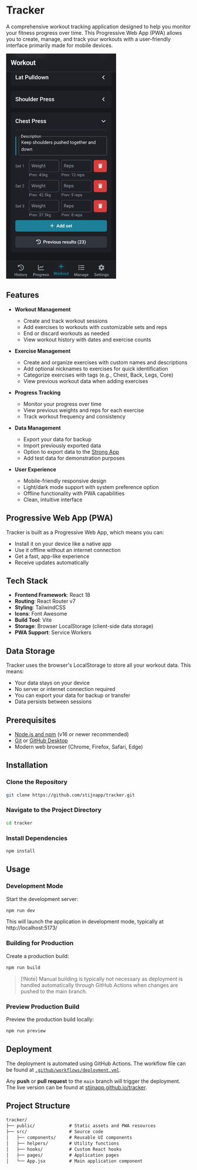 # Tracker

A comprehensive workout tracking application designed to help you monitor your fitness progress over time. This Progressive Web App (PWA) allows you to create, manage, and track your workouts with a user-friendly interface primarily made for mobile devices.

<img src="./docs/screenshot.jpg" width="300" alt="Tracker App Screenshot">

## Features

- **Workout Management**
  - Create and track workout sessions
  - Add exercises to workouts with customizable sets and reps
  - End or discard workouts as needed
  - View workout history with dates and exercise counts

- **Exercise Management**
  - Create and organize exercises with custom names and descriptions
  - Add optional nicknames to exercises for quick identification
  - Categorize exercises with tags (e.g., Chest, Back, Legs, Core)
  - View previous workout data when adding exercises

- **Progress Tracking**
  - Monitor your progress over time
  - View previous weights and reps for each exercise
  - Track workout frequency and consistency

- **Data Management**
  - Export your data for backup
  - Import previously exported data
  - Option to export data to the [Strong App](https://strong.app)
  - Add test data for demonstration purposes

- **User Experience**
  - Mobile-friendly responsive design
  - Light/dark mode support with system preference option
  - Offline functionality with PWA capabilities
  - Clean, intuitive interface

## Progressive Web App (PWA)

Tracker is built as a Progressive Web App, which means you can:

- Install it on your device like a native app
- Use it offline without an internet connection
- Get a fast, app-like experience
- Receive updates automatically

## Tech Stack

- **Frontend Framework**: React 18
- **Routing**: React Router v7
- **Styling**: TailwindCSS
- **Icons**: Font Awesome
- **Build Tool**: Vite
- **Storage**: Browser LocalStorage (client-side data storage)
- **PWA Support**: Service Workers

## Data Storage

Tracker uses the browser's LocalStorage to store all your workout data. This means:

- Your data stays on your device
- No server or internet connection required
- You can export your data for backup or transfer
- Data persists between sessions

## Prerequisites

- [Node.js and npm](https://nodejs.org/) (v16 or newer recommended)
- [Git](https://git-scm.com/) or [GitHub Desktop](https://desktop.github.com/)
- Modern web browser (Chrome, Firefox, Safari, Edge)

## Installation

### Clone the Repository

```bash
git clone https://github.com/stijnapp/tracker.git
```

### Navigate to the Project Directory

```bash
cd tracker
```

### Install Dependencies

```bash
npm install
```

## Usage

### Development Mode

Start the development server:

```bash
npm run dev
```

This will launch the application in development mode, typically at http://localhost:5173/

### Building for Production

Create a production build:

```bash
npm run build
```

> [!Note] Manual building is typically not necessary as deployment is handled automatically through GitHub Actions when changes are pushed to the main branch.

### Preview Production Build

Preview the production build locally:

```bash
npm run preview
```

## Deployment

The deployment is automated using GitHub Actions. The workflow file can be found at [`.github/workflows/deployment.yml`](.github/workflows/deployment.yml).

Any **push** or **pull request** to the `main` branch will trigger the deployment. The live version can be found at [stijnapp.github.io/tracker](https://stijnapp.github.io/tracker/).

## Project Structure

```
tracker/
├── public/             # Static assets and PWA resources
├── src/                # Source code
│   ├── components/     # Reusable UI components
│   ├── helpers/        # Utility functions
│   ├── hooks/          # Custom React hooks
│   ├── pages/          # Application pages
│   └── App.jsx         # Main application component
```
